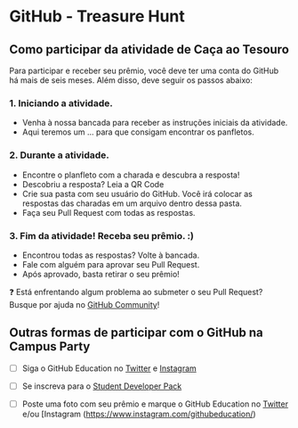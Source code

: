 # GitHub - Treasure Hunt 

## Como participar da atividade de Caça ao Tesouro

Para participar e receber seu prêmio, você deve ter uma conta do GitHub há mais de seis meses. Além disso, deve seguir os passos abaixo:

### 1. Iniciando a atividade.

  - Venha à nossa bancada para receber as instruções iniciais da atividade. 
  - Aqui teremos um ... para que consigam encontrar os panfletos.

### 2. Durante a atividade.

  - Encontre o planfleto com a charada e descubra a resposta!
  - Descobriu a resposta? Leia a QR Code
  - Crie sua pasta com seu usuário do GitHub. Você irá colocar as respostas das charadas em um arquivo dentro dessa pasta.
  - Faça seu Pull Request com todas as respostas.
  

### 3. Fim da atividade! Receba seu prêmio. :)

  - Encontrou todas as respostas? Volte à bancada.
  - Fale com alguém para aprovar seu Pull Request.
  - Após aprovado, basta retirar o seu prêmio!
  

❓ Está enfrentando algum problema ao submeter o seu Pull Request? Busque por ajuda no [GitHub Community](https://github.community/)!


## Outras formas de participar com o GitHub na Campus Party 

  - [ ] Siga o GitHub Education no [Twitter](https://twitter.com/GitHubEducation) e [Instagram](https://www.instagram.com/githubeducation/) 
  - [ ] Se inscreva para o [Student Developer Pack](https://education.github.com/pack) 
  - [ ] Poste uma foto com seu prêmio e marque o GitHub Education no [Twitter](https://twitter.com/GitHubEducation) e/ou [Instagram (https://www.instagram.com/githubeducation/)
  
